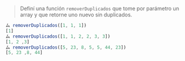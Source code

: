 > Definí una función `removerDuplicados` que tome por parámetro un array y que retorne uno nuevo sin duplicados.
>
```javascript
ム removerDuplicados([1, 1, 1])
[1]
ム removerDuplicados([1, 1, 2, 2, 3, 3])
[1, 2 ,3]
ム removerDuplicados([5, 23, 8, 5, 5, 44, 23])
[5, 23 ,8, 44]
```